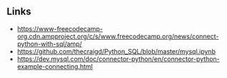 
## Links
- https://www-freecodecamp-org.cdn.ampproject.org/c/s/www.freecodecamp.org/news/connect-python-with-sql/amp/
- https://github.com/thecraigd/Python_SQL/blob/master/mysql.ipynb
- https://dev.mysql.com/doc/connector-python/en/connector-python-example-connecting.html